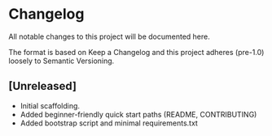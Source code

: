 # Changelog

All notable changes to this project will be documented here.

The format is based on Keep a Changelog and this project adheres (pre-1.0) loosely to Semantic Versioning.

## [Unreleased]

- Initial scaffolding.
- Added beginner-friendly quick start paths (README, CONTRIBUTING)
- Added bootstrap script and minimal requirements.txt
